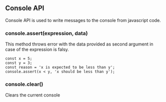 ## Console API 

Console API is used to write messages to the console from javascript code. 

### console.assert(expression, data)

This method throws error with the data provided as second argument in case of the expression is falsy.

```
const x = 5;
const y = 3;
const reason = 'x is expected to be less than y';
console.assert(x < y, 'x should be less than y');
```

### console.clear()

Clears the current console